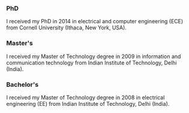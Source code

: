 ### PhD
I received my PhD in 2014 in electrical and computer engineering (ECE) from Cornell University (Ithaca, New York, USA).

### Master's
I received my Master of Technology degree in 2009 in information and communication technology from Indian Institute of Technology, Delhi (India).

### Bachelor's
I received my Master of Technology degree in 2008 in electrical engineering (EE) from Indian Institute of Technology, Delhi (India).
